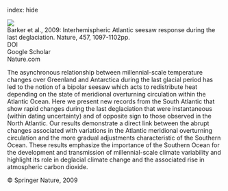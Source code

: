 index: hide

<div class="Citation">
    <div class="Citation-thumb CitationThumb-linked"  data-href="https://doi.org/10.1038/nature07770">
      <img src="https://static.claimspace.cloud/climate-study-static/refs/thumbs/5/Barker_et_al_2009-thumb.png" />
    </div>

  <div class="Citation-body">
    <div class="Citation-text">Barker et al., 2009: Interhemispheric Atlantic seesaw response during the last deglaciation. <span class="Article-journal">Nature, </span><span class="Article-volume">457, </span>1097-1102pp.</div>
    <div class="Citation-links">
      <div class="CitationLink" data-href="https://doi.org/10.1038/nature07770">
        <div class="CitationLink-icon CitationLink-Doi"></div>
        <div class="CitationLink-text">DOI</div>
      </div>
      <div class="CitationLink" data-href="https://scholar.google.com/scholar?q=10.1038/nature07770">
        <div class="CitationLink-icon CitationLink-Scholar"></div>
        <div class="CitationLink-text">Google Scholar</div>
      </div>
      <div class="CitationLink" data-href="http://www.nature.com/nature/journal/v457/n7233/suppinfo/nature07770_S1.html">
        <div class="CitationLink-icon CitationLink-Publisher"></div>
        <div class="CitationLink-text">Nature.com</div>
      </div>
    </div>
  </div>
</div>

The asynchronous relationship between millennial-scale temperature changes over Greenland and Antarctica during the last glacial period has led to the notion of a bipolar seesaw which acts to redistribute heat depending on the state of meridional overturning circulation within the Atlantic Ocean. Here we present new records from the South Atlantic that show rapid changes during the last deglaciation that were instantaneous (within dating uncertainty) and of opposite sign to those observed in the North Atlantic. Our results demonstrate a direct link between the abrupt changes associated with variations in the Atlantic meridional overturning circulation and the more gradual adjustments characteristic of the Southern Ocean. These results emphasize the importance of the Southern Ocean for the development and transmission of millennial-scale climate variability and highlight its role in deglacial climate change and the associated rise in atmospheric carbon dioxide.

<div class="Citation-copy">
&copy; Springer Nature, 2009
</div>